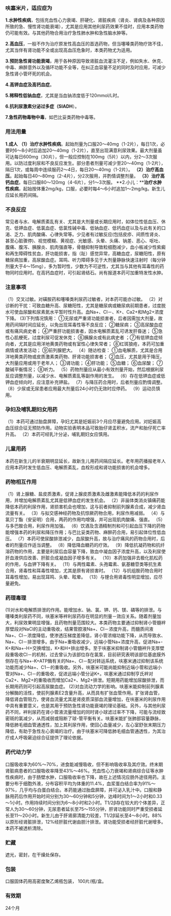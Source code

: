 ### 呋塞米片，适应症为

**1.水肿性疾病**，包括充血性心力衰竭、肝硬化、肾脏疾病（肾炎、肾病及各种原因所致的急、慢性肾功能衰竭），尤其是应用其他利尿药效果不佳时，应用本类药物仍可能有效。与其他药物合用治疗急性肺水肿和急性脑水肿等。

**2.高血压**，一般不作为治疗原发性高血压的首选药物，但当噻嗪类药物疗效不佳，尤其当伴有肾功能不全或出现高血压危象时，本类药物尤为适用。

**3.预防急性肾功能衰竭**，用于各种原因导致肾脏血流灌注不足，例如失水、休克、中毒、麻醉意外以及循环功能不全等，在纠正血容量不足的同时及时应用，可减少急性肾小管坏死的机会。

**4.高钾血症及高钙血症**。

**5.稀释性低钠血症**，尤其是当血钠浓度低于120mmol/L时。

**6.抗利尿激素分泌过多症（SIADH**）。

**7.急性药物毒物中毒**，如巴比妥类药物中毒等。

### 用法用量

**1.成人**
**（1）治疗水肿性疾病**。起始剂量为口服20～40mg（1-2片），每日1次，必要时6～8小时后追加20～40mg（1-2片），直至出现满意利尿效果。最大剂量虽可达每日600mg（30片），但一般应控制在100mg（5片）以内，分2～3次服用。以防过度利尿和不良反应发生。部分患者剂量可减少至20～40mg（1-2片），隔日1次，或每周中连续服药2～4日，每日20～40mg（1-2片）。
**（2）治疗高血压**。起始每日40～80mg（2-4片），分2次服用，并酌情调整剂量。
**（3）治疗高钙血症**。每日口服80～120mg（4-6片），分1～3次服。
**2.小儿：****治疗水肿性疾病**，起始按体重2mg/kg，口服，必要时每4～6小时追加1～2mg/kg。新生儿应延长用药间隔。

### 不良反应

常见者与水、电解质紊乱有关、尤其是大剂量或长期应用时，如体位性低血压、休克、低钾血症、低氯血症、低氯性碱中毒、低钠血症、低钙血症以及与此有关的口渴、乏力、肌肉酸痛、心律失常等。少见者有过敏反应(包括皮疹、间质性肾炎、甚至心脏骤停)、视觉模糊、黄视症、光敏感、头晕、头痛、钠差、恶心、呕吐、腹痛、腹泻、胰腺炎、肌肉强直等，骨髓抑制导致粒细胞减少，血小板减少性紫癜和再生障碍性贫血，肝功能损害，指（趾）感觉异常，高糖血症，尿糖阳性，原有糖尿病加重，高尿酸血症。耳鸣、听力障碍多见于大剂量静脉快速注射时（每分钟剂量大于4～15mg），多为暂时性，少数为不可逆性，尤其当与其他有耳毒性的药物同时应用时。在高钙血症时，可引起肾结石。尚有报道本药可加重特发性水肿。

### 注意事项

（1）交叉过敏。对磺胺药和噻嗪类利尿药过敏者，对本药可能亦过敏。
（2）对诊断的干扰：可致血糖升高、尿糖阳性，尤其是糖尿病或糖尿病前期患者，过度脱水可使血尿酸和尿素氮水平暂时性升高。血Na+、Cl－、K+、Ca2+和Mg2+浓度下降。
(3)下列情况慎用：
①无尿或严重肾功能损害者，后者因需加大剂量，故用药间隔时间应延长，以免出现耳毒性等不良反应；
②糖尿病；
③高尿酸血症或有痛风病史者；
④严重肝功能损害者，因水电解质紊乱可诱发肝昏迷；
⑤急性心肌梗死，过度利尿可促发休克；
⑥胰腺炎或有此病史者
；⑦有低钾血症倾向者，尤其是应用洋地黄类药物或有室性心律失常者；
⑧红斑狼疮，本药可加重病情或诱发活动；
⑨前列腺肥大。
（4）随访检查：
①血电解质，尤其是合用洋地黄类药物或皮质激素类药物、肝肾功能损害者；
②血压，尤其是用于降压，大剂量应用或用于老年人；
③肾功能；
④肝功能；
⑤血糖；
⑥血尿酸；
⑦酸碱平衡情况；
⑧听力。
（5）药物剂量应从最小有效剂量开始，然后根据利尿反应调整剂量，以减少水、电解质紊乱等副作用的发生。
（6）存在低钾血症或低钾血症倾向时，应注意补充钾盐。
（7）与降压药合用时，后者剂量应酌情调整。
（8）少尿或无尿患者应用最大剂量后24小时仍无效时应停药。
（9）运动员慎用。

### 孕妇及哺乳期妇女用药

（1）本药可通过胎盘屏障，孕妇尤其是妊娠前3个月应尽量避免应用。对妊娠高血压综合征无预防作用。动物实验表明本品可致胎仔肾盂积水，流产和胎仔死亡率升高。
（2）本药可经乳汁分泌，哺乳期妇女应慎用。

### 儿童用药

本药在新生儿的半衰期明显延长，故新生儿用药间隔应延长。老年用药播报老年人应用本药时发生低血压、电解质紊乱，血栓形成和肾功能损害的机会增多。

### 药物相互作用

（1）肾上腺糖、盐皮质激素，促肾上腺皮质激素及雌激素能降低本药的利尿作用，并增加电解质紊乱尤其是低钾血症的发生机会。
（2）非甾体类消炎镇痛药能降低本药的利尿作用，肾损害机会也增加，这与前者抑制前列腺素合成，减少肾血流量有关。
（3）与拟交感神经药物及抗惊厥药物合用，利尿作用减弱。
（4）与氯贝丁酯（安妥明）合用，两药的作用均增强，并可出现肌肉酸痛、强直。
（5）与多巴胺合用，利尿作用加强。
（6）饮酒及含酒精制剂和可引起血压下降的药物能增强本药的利尿和降压作用；与巴比妥类药物、麻醉药合用，易引起体位性低血压。
（7）本药可使尿酸排泄减少，血尿酸升高，故与治疗痛风的药物合用时，后者的剂量应作适当调整。
（8）降低降血糖药的疗效。
（9）降低抗凝药物和抗纤溶药物的作用，主要是利尿后血容量下降，致血中凝血因子浓度升高，以及利尿使肝血液供应改善、肝脏合成凝血因子增多有关。
（10）本药加强非去极化肌松药的作用，与血钾下降有关。
（11）与两性霉素、头孢霉素、氨基糖苷类等抗生素合用，肾毒性和耳毒性增加，尤其是原有肾损害时。
（12）与抗组胺药物合用时耳毒性增加，易出现耳鸣、头晕、眩晕。
（13）与锂合用肾毒性明显增加，应尽量避免。

### 药理毒理

(1)对水和电解质排泄的作用。能增加水、钠、氯、钾、钙、镁、磷等的排泄。与噻嗪类利尿药不同，呋塞米等袢利尿药存在明显的剂量－效应关系。随着剂量加大，利尿效果明显增强，且药物剂量范围较大。本类药物主要通过抑制肾小管髓袢厚壁段对NaCl的主动重吸收，结果管腔液Na+、Cl－浓度升高，而髓质间液Na+、Cl－浓度降低，使渗透压梯度差降低，肾小管浓缩功能下降，从而导致水、Na+、Cl－排泄增多。由于Na+重吸收减少，远端小管Na+浓度升高，促进Na+-K+和Na+-H+交换增加，K+和H+排出增多。至于呋塞米抑制肾小管髓袢升支厚壁段重吸收Cl－的机制，过去曾认为该部位存在氯泵，目前研究表明该部位基底膜外侧存在与Na+-K+ATP酶有关的Na+、Cl－配对转运系统，呋塞米通过抑制该系统功能而减少Na+、C1－的重吸收。另外，呋塞米可能尚能抑制近端小管和远端小管对Na+、Cl－的重吸收，促进远端小管分泌K+。呋塞米通过抑制亨氏袢对Ca2+、Mg2+的重吸收而增加Ca2+、Mg2+排泄。短期用药能增加尿酸排泄，而长期用药则可引起高尿酸血症。
(2)对血流动力学的影响。呋塞米能抑制前列腺素分解酶的活性，使前列腺素E2含量升高，从而具有扩张血管作用。扩张肾血管，降低肾血管阻力，使肾血流量尤其是肾皮质深部血流量增加，在呋塞米的利尿作用中具有重要意义，也是其用于预防急性肾功能衰竭的理论基础。另外，与其他利尿药不同，袢利尿药在肾小管液流量增加的同时肾小球滤过率不下降，可能与流经致密斑的氯减少，从而减弱或阻断了球-管平衡有关。呋塞米能扩张肺部容量静脉，降低肺毛细血管通透性，加上其利尿作用，使回心血量减少，左心室舒张末期压力降低，有助于急性左心衰竭的治疗。由于呋塞米可降低肺毛细血管通透性，为其治疗成人呼吸窘迫综合征提供了理论依据。

### 药代动力学

口服吸收率为60%～70%，进食能减慢吸收，但不影响吸收率及其疗效。终末期肾脏病患者的口服吸收率降至43%～46%。充血性心力衰竭和肾病综合征等水肿性疾病时，由于肠壁水肿，口服吸收率也下降，故在上述情况应肠外途径用药。主要分布于细胞外液，分布容积平均为体重的11.4%，血浆蛋白结合率为91%～97%，几乎均与白蛋白结合。本药能通过胎盘屏障，并可泌入乳汁中。口服和静脉用药后作用开始时间分别为30～60分钟和5分钟，达峰时间为1～2小时和0.33～1小时。作用持续时间分别为6～8小时和2小时。T1/2β存在较大的个体差异，正常人为30～60分钟，无尿患者延长至75～155分钟，肝肾功能同时严重受损者延长至11～20小时。新生儿由于肝肾廓清能力较差，T1/2β延长至4～8小时。88%以原形经肾脏排泄，12%经肝脏代谢由胆汁排泄。肾功能受损者经肝脏代谢增多。本药不被透析清除。

### 贮藏

遮光，密封，在干燥处保存。

### 包装

口服固体药用高密度聚乙烯瓶包装， 100片/瓶/盒。

### 有效期

24个月